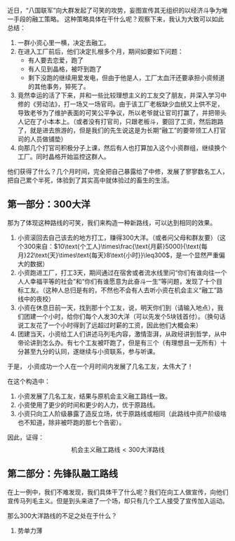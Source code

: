 近日，“八国联军”向大群发起了可笑的攻势，妄图宣传其无组织的以经济斗争为唯一手段的融工策略。
这种策略具体在干什么呢？观察下来，我认为大致可以如此总结：
1. 一群小资心里一横，决定去融工。
2. 在进入工厂前后，他们决定扎根多个月，期间如要如下问题：
	+ 有人要去恋爱，跑了
	+ 有人见到晶格，被吓到跑了
	+ 剩下没跑的继续用爱发电，但由于他是人，工厂太血汗还要承担小资频道的其他事务，猝死了。
3. 竟然幸运的活了下来，并和一些比较理想主义的工友交了朋友，并深入学习中修的《劳动法》，打一场又一场官司。由于该工厂老板缺少血统又上供不足，导致老爷为了维护表面的可笑公平争议，所以老爷就让官司打赢了，并把带头人记在了小本本上。（或者没有打官司，只跟老板斗，要回了工资，然后跑路了，就是进去旅游的，但是我们的先生说这是为长期“融工”的要带领工人打官司的人员做铺垫）
4. 向那几个打官司积极分子上课，然后有人也打算加入这个小资群组，继续换个工厂。同时晶格开始监控这群人。

他们获得了什么？几个月时间，完全把自己暴露给了中修，发展了寥寥数名工人，把自己累个半死，体验到了其实高中就体验过的畜生的生活。

## 第一部分：$300$大洋

那为了体现这种路线的可笑，我们来构造一种新路线，可以达到相同的效果。

1. 小资滚回去自己该去的地方打工，赚得$300$大洋。（或者问父母和群友要）（这个$300$来自：$10\text{个工人}\times\frac{\text{月薪}5000}{\text{每月}22\text{天}\times\text{每天}8\text{小时}}\leq300$，是一个显然严重偏大的数据）
2. 小资跑进工厂，打工3天，期间通过在宿舍或者流水线里问“你们有谁向往一个人人幸福平等的社会”和“你们有谁愿意为此奋斗一生”等问题，发现了十个目标工友。（这种人总归是有的，不然也不会有人去听小资在机会主义“融工”路线中的夜校）
3. 小资在休息日前一天，找到那十个工友，说，明天你们到（请输入地点），我们团建一个小时，给你们每个人发30大洋（可以先发个5块钱首付）。（换句话说工友花了一个小时得到了远超过时薪的工资，因此他们大概会来）
4. 团建当天，小资给工人们讲述马列毛内容，激情澎湃，从政经讲到哲学，从中帝论讲到怎么办。有七个工友被吓跑了，但是有三个（有理想且一无所有）十分甚至九分的认同，遂继续与小资联系，参与听课。

于是， 小资成功一个人在一个月时间内发展了几名工友，太伟大了！

在这个构造中：
1. 小资发展了几名工友，结果与原机会主义融工路线一致。
2. 小资使用了更少的时间和更少的人力，优于原路线。
3. 小资只向工人阶级暴露了造反立场，优于原路线或相同（此路线中资产阶级啥也不知道，除非被吓跑的那七个告密）。

因此，证得：
$$
\text{机会主义融工路线} < 300\text{大洋路线}
$$

## 第二部分：先锋队融工路线

在上一例中，我们不难发现，我们具体干了什么呢？我们在向工人做宣传，向他们宣传马列毛主义。但是到头来进了一个场，却只有几个工人接受了宣传加入运动。

那么300大洋路线的不足之处在于什么？
1. 势单力薄
<!--stackedit_data:
eyJoaXN0b3J5IjpbLTY0OTExMDI4MCw2NjI3NTk1MTZdfQ==
-->